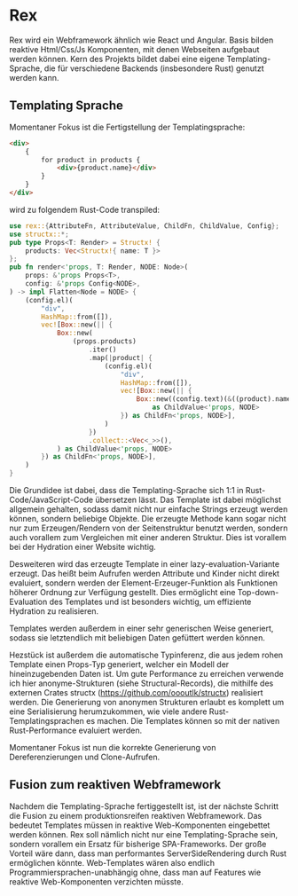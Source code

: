 # Rex

Rex wird ein Webframework ähnlich wie React und Angular. Basis bilden reaktive Html/Css/Js Komponenten, mit denen Webseiten aufgebaut werden können. Kern des Projekts bildet dabei eine eigene Templating-Sprache, die für verschiedene Backends (insbesondere Rust) genutzt werden kann.

## Templating Sprache

Momentaner Fokus ist die Fertigstellung der Templatingsprache:

```html
<div>
    {
        for product in products {
            <div>{product.name}</div>
        }
    }
</div>
```
wird zu folgendem Rust-Code transpiled:
```rust
use rex::{AttributeFn, AttributeValue, ChildFn, ChildValue, Config};
use structx::*;
pub type Props<T: Render> = Structx! { 
    products: Vec<Structx!{ name: T }> 
};
pub fn render<'props, T: Render, NODE: Node>(
    props: &'props Props<T>,
    config: &'props Config<NODE>,
) -> impl Flatten<Node = NODE> {
    (config.el)(
        "div",
        HashMap::from([]),
        vec![Box::new(|| {
            Box::new(
                (props.products)
                    .iter()
                    .map(|product| {
                        (config.el)(
                            "div",
                            HashMap::from([]),
                            vec![Box::new(|| {
                                Box::new((config.text)(&((product).name).render()))
                                    as ChildValue<'props, NODE>
                            }) as ChildFn<'props, NODE>],
                        )
                    })
                    .collect::<Vec<_>>(),
            ) as ChildValue<'props, NODE>
        }) as ChildFn<'props, NODE>],
    )
}
```
Die Grundidee ist dabei, dass die Templating-Sprache sich 1:1 in Rust-Code/JavaScript-Code übersetzen lässt. Das Template ist dabei möglichst allgemein gehalten, sodass damit nicht nur einfache Strings erzeugt werden können, sondern beliebige Objekte. Die erzeugte Methode kann sogar nicht nur zum Erzeugen/Rendern von der Seitenstruktur benutzt werden, sondern auch vorallem zum Vergleichen mit einer anderen Struktur. Dies ist vorallem bei der Hydration einer Website wichtig. 

Desweiteren wird das erzeugte Template in einer lazy-evaluation-Variante erzeugt. Das heißt beim Aufrufen werden Attribute und Kinder nicht direkt evaluiert, sondern werden der Element-Erzeuger-Funktion als Funktionen höherer Ordnung zur Verfügung gestellt. Dies ermöglicht eine Top-down-Evaluation des Templates und ist besonders wichtig, um effiziente Hydration zu realisieren. 

Templates werden außerdem in einer sehr generischen Weise generiert, sodass sie letztendlich mit beliebigen Daten gefüttert werden können.

Hezstück ist außerdem die automatische Typinferenz, die aus jedem rohen Template einen Props-Typ generiert, welcher ein Modell der hineinzugebenden Daten ist. Um gute Performance zu erreichen verwende ich hier anonyme-Strukturen (siehe Structural-Records), die mithilfe des externen Crates structx (https://github.com/oooutlk/structx) realisiert werden. Die Generierung von anonymen Strukturen erlaubt es komplett um eine Serialisierung herumzukommen, wie viele andere Rust-Templatingsprachen es machen. Die Templates können so mit der nativen Rust-Performance evaluiert werden.

Momentaner Fokus ist nun die korrekte Generierung von Dereferenzierungen und Clone-Aufrufen. 

## Fusion zum reaktiven Webframework

Nachdem die Templating-Sprache fertiggestellt ist, ist der nächste Schritt die Fusion zu einem produktionsreifen reaktiven Webframework. Das bedeutet Templates müssen in reaktive Web-Komponenten eingebettet werden können. Rex soll nämlich nicht nur eine Templating-Sprache sein, sondern vorallem ein Ersatz für bisherige SPA-Frameworks. Der große Vorteil wäre dann, dass man performantes ServerSideRendering durch Rust ermöglichen könnte. Web-Templates wären also endlich Programmiersprachen-unabhängig ohne, dass man auf Features wie reaktive Web-Komponenten verzichten müsste.

